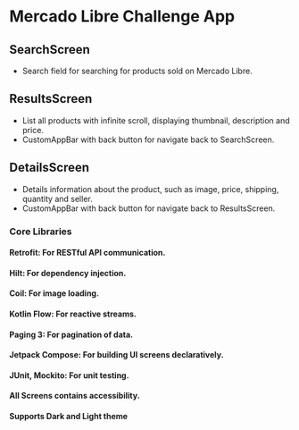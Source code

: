 # Mercado Libre Challenge App

## SearchScreen

- Search field for searching for products sold on Mercado Libre.

## ResultsScreen

- List all products with infinite scroll, displaying thumbnail, description and price.
- CustomAppBar with back button for navigate back to SearchScreen.

## DetailsScreen

- Details information about the product, such as image, price, shipping, quantity and seller.
- CustomAppBar with back button for navigate back to ResultsScreen.

### Core Libraries

#### Retrofit: For RESTful API communication.
#### Hilt: For dependency injection.
#### Coil: For image loading.
#### Kotlin Flow: For reactive streams.
#### Paging 3: For pagination of data.
#### Jetpack Compose: For building UI screens declaratively.
#### JUnit, Mockito: For unit testing.
#### All Screens contains accessibility.
#### Supports Dark and Light theme


